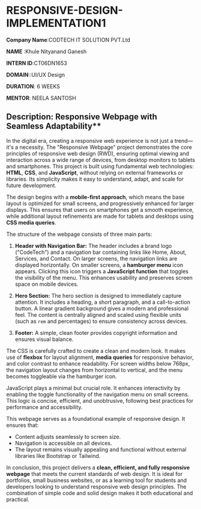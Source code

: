 # RESPONSIVE-DESIGN-IMPLEMENTATION1

**Company Name**:CODTECH IT SOLUTION PVT.Ltd

**NAME** :Khule Nityanand Ganesh

**INTERN ID**:CT06DN1653

**DOMAIN**::UI/UX Design

**DURATION**: 6 WEEKS

**MENTOR**: NEELA SANTOSH

##  Description: Responsive Webpage with Seamless Adaptability**

In the digital era, creating a responsive web experience is not just a trend—it's a necessity. The "Responsive Webpage" project demonstrates the core principles of responsive web design (RWD), ensuring optimal viewing and interaction across a wide range of devices, from desktop monitors to tablets and smartphones. This project is built using fundamental web technologies: **HTML**, **CSS**, and **JavaScript**, without relying on external frameworks or libraries. Its simplicity makes it easy to understand, adapt, and scale for future development.

The design begins with a **mobile-first approach**, which means the base layout is optimized for small screens, and progressively enhanced for larger displays. This ensures that users on smartphones get a smooth experience, while additional layout refinements are made for tablets and desktops using **CSS media queries**.

The structure of the webpage consists of three main parts:

1. **Header with Navigation Bar:**
   The header includes a brand logo ("CodeTech") and a navigation bar containing links like Home, About, Services, and Contact. On larger screens, the navigation links are displayed horizontally. On smaller screens, a **hamburger menu** icon appears. Clicking this icon triggers a **JavaScript function** that toggles the visibility of the menu. This enhances usability and preserves screen space on mobile devices.

2. **Hero Section:**
   The hero section is designed to immediately capture attention. It includes a heading, a short paragraph, and a call-to-action button. A linear gradient background gives a modern and professional feel. The content is centrally aligned and scaled using flexible units (such as `rem` and percentages) to ensure consistency across devices.

3. **Footer:**
   A simple, clean footer provides copyright information and ensures visual balance.

The CSS is carefully crafted to create a clean and modern look. It makes use of **flexbox** for layout alignment, **media queries** for responsive behavior, and color contrast to enhance readability. For screen widths below 768px, the navigation layout changes from horizontal to vertical, and the menu becomes toggleable via the hamburger icon.

JavaScript plays a minimal but crucial role. It enhances interactivity by enabling the toggle functionality of the navigation menu on small screens. This logic is concise, efficient, and unobtrusive, following best practices for performance and accessibility.

This webpage serves as a foundational example of responsive design. It ensures that:

* Content adjusts seamlessly to screen size.
* Navigation is accessible on all devices.
* The layout remains visually appealing and functional without external libraries like Bootstrap or Tailwind.

In conclusion, this project delivers a **clean, efficient, and fully responsive webpage** that meets the current standards of web design. It is ideal for portfolios, small business websites, or as a learning tool for students and developers looking to understand responsive web design principles. The combination of simple code and solid design makes it both educational and practical.

